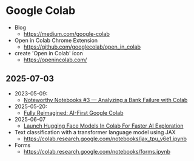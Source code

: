# Google Colab

- Blog
  - https://medium.com/google-colab
- Open in Colab Chrome Extension
  - https://github.com/googlecolab/open_in_colab
- create 'Open in Colab' icon
  - https://openincolab.com/

## 2025-07-03

- 2023-05-09:
  - [Noteworthy Notebooks #3 — Analyzing a Bank Failure with Colab](https://medium.com/google-colab/noteworthy-notebooks-3-analyzing-a-bank-failure-with-colab-d23b372de313)
- 2025-05-20:
  - [Fully Reimagined: AI-First Google Colab](https://developers.googleblog.com/en/fully-reimagined-ai-first-google-colab/)
- 2025-06-07
  - [Launch Hugging Face Models In Colab For Faster AI Exploration](https://medium.com/google-colab/launch-hugging-face-models-in-colab-for-faster-ai-exploration-bee261978cf9)
- Text classification with a transformer language model using JAX
  - https://colab.research.google.com/notebooks/jax_tpu_v6e1.ipynb
- Forms
  - https://colab.research.google.com/notebooks/forms.ipynb